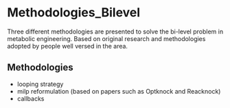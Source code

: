 # Methodologies_Bilevel
Three different methodologies are presented to solve the bi-level problem in metabolic engineering. Based on original research and methodologies adopted by people well versed in the area. 

## Methodologies

* looping strategy
* milp reformulation (based on papers such as Optknock and Reacknock)
* callbacks

